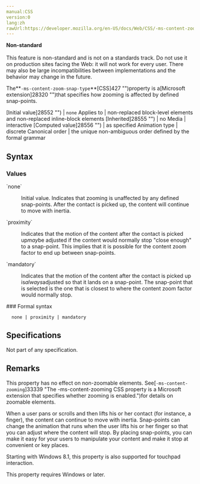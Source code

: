 ```yaml
---
manual:CSS
version:0
lang:zh
rawUrl:https://developer.mozilla.org/en-US/docs/Web/CSS/-ms-content-zoom-snap-type
---
```






**Non-standard**<br></br>This feature is non-standard and is not on a standards track. Do not use it on production sites facing the Web: it will not work for every user. There may also be large incompatibilities between implementations and the behavior may change in the future.






The**`-ms-content-zoom-snap-type`**[CSS]427 "")property is a[Microsoft extension]28320 "")that specifies how zooming is affected by defined snap-points.


[Initial value]28552 "") | `none` 
Applies to | non-replaced block-level elements and non-replaced inline-block elements 
[Inherited]28555 "") | no 
Media | interactive 
[Computed value]28556 "") | as specified 
Animation type | discrete 
Canonical order | the unique non-ambiguous order defined by the formal grammar 


## Syntax<a name="Syntax"></a>

### Values<a name="Values"></a>
<dl><dt id=''>`none`</dt><dd>

Initial value. Indicates that zooming is unaffected by any defined snap-points. After the contact is picked up, the content will continue to move with inertia.

</dd><dt id=''>`proximity`</dt><dd>

Indicates that the motion of the content after the contact is picked up*may*be adjusted if the content would normally stop &quot;close enough&quot; to a snap-point. This implies that it is possible for the content zoom factor to end up between snap-points.

</dd><dt id=''>`mandatory`</dt><dd>

Indicates that the motion of the content after the contact is picked up is*always*adjusted so that it lands on a snap-point. The snap-point that is selected is the one that is closest to where the content zoom factor would normally stop.

</dd></dl>
### Formal syntax<a name="Formal_syntax"></a>

```
  none | proximity | mandatory

```

## Specifications<a name="Specifications"></a>


Not part of any specification.


## Remarks<a name="Remarks"></a>


This property has no effect on non-zoomable elements. See[`-ms-content-zooming`]33339 "The -ms-content-zooming CSS property is a Microsoft extension that specifies whether zooming is enabled.")for details on zoomable elements.



When a user pans or scrolls and then lifts his or her contact (for instance, a finger), the content can continue to move with inertia. Snap-points can change the animation that runs when the user lifts his or her finger so that you can adjust where the content will stop. By placing snap-points, you can make it easy for your users to manipulate your content and make it stop at convenient or key places.



Starting with Windows 8.1, this property is also supported for touchpad interaction.



This property requires Windows or later.




